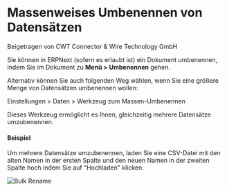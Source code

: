 # Massenweises Umbenennen von Datensätzen
<span class="text-muted contributed-by">Beigetragen von CWT Connector & Wire Technology GmbH</span>

Sie können in ERPNext (sofern es erlaubt ist) ein Dokument umbenennen, indem Sie im Dokument zu **Menü > Umbenennen** gehen.

Alternativ können Sie auch folgenden Weg wählen, wenn Sie eine größere Menge von Datensätzen umbenennen wollen:

Einstellungen > Daten > Werkzeug zum Massen-Umbenennen

Dieses Werkzeug ermöglicht es Ihnen, gleichzeitig mehrere Datensätze umzubenennen.

#### Beispiel

Um mehrere Datensätze umzubenennen, laden Sie eine CSV-Datei mit den alten Namen in der ersten Spalte und den neuen Namen in der zweiten Spalte hoch indem Sie auf "Hochladen" klicken.

<img class="screenshot" alt="Bulk Rename" src="{{docs_base_url}}/assets/img/setup/data/rename.png">